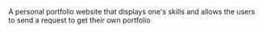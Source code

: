 A personal portfolio website that displays one's  skills and allows the users to send a request to get their own portfolio
